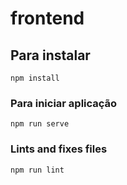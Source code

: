# frontend

## Para instalar
```
npm install
```

### Para iniciar aplicação
```
npm run serve
```

### Lints and fixes files
```
npm run lint
```
